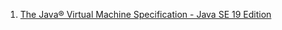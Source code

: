 1. [The Java® Virtual Machine Specification - Java SE 19 Edition](https://docs.oracle.com/javase/specs/jvms/se19/html/index.html)